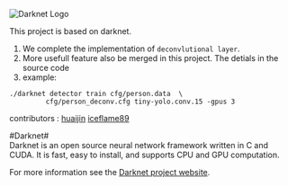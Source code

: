 
![Darknet Logo](http://pjreddie.com/media/files/darknet-black-small.png)
                                    
                                    
This project is based on darknet.

1. We complete the implementation of `deconvlutional layer`.
2. More usefull feature also be merged in this project. The detials in the source code
3. example:

``` 
./darknet detector train cfg/person.data  \
         cfg/person_deconv.cfg tiny-yolo.conv.15 -gpus 3
``` 

                                   
contributors : [huaijin](https://github.com/huaijin-chen)  [iceflame89](https://github.com/iceflame89)
                                    
                                    
                                    
                                    
#Darknet#                           
Darknet is an open source neural network framework written in C and CUDA. It is fast, easy to install, and supports CPU and GPU computation.
                                    
For more information see the [Darknet project website](http://pjreddie.com/darknet).
                                    
